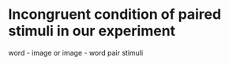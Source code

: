 # Incongruent condition of paired stimuli in our experiment

word - image or image - word pair stimuli
